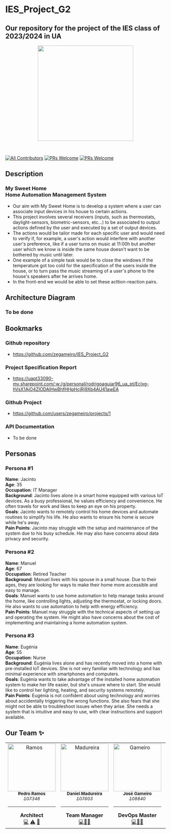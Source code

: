 # IES_Project_G2
## Our repository for the project of the IES class of 2023/2024 in UA

<p align="center">
    <img src="https://i.imgur.com/y7WgwFp.jpg" height="300px">
</p>

&nbsp;

[![All Contributors](https://img.shields.io/badge/Contributors-4-brightgreen.svg?style=for-the-badge)](#contributors-)
[![PRs Welcome](https://img.shields.io/badge/Open%20Issues-0-orange.svg?style=for-the-badge)](http://makeapullrequest.com)
[![PRs Welcome](https://img.shields.io/badge/Closed%20Issues-0-blue.svg?style=for-the-badge)](http://makeapullrequest.com)

## Description
### My Sweet Home <br> Home Automation Management System
 - Our aim with My Sweet Home is to develop a system where a user can associate input devices in his house to certain actions.
 - This project involves several receivers (inputs, such as thermostats, daylight-sensors, biometric-sensors, etc...) to be associated to output actions defined by the user and executed by a set of output devices.
 - The actions would be tailor made for each specific user and would need to verify if, for example, a user's action would interfere with another user's preference, like if a user turns on music at 11:00h but another user which we know is inside the same house doesn't want to be bothered by music until later.
 - One example of a simple task would be to close the windows if the temperature got too cold for the specification of the users inside the house, or to turn pass the music streaming of a user's phone to the house's speakers after he arrives home.
 - In the front-end we would be able to set these acttion-reaction pairs.

## Architecture Diagram

### To be done

## Bookmarks

### Github repository
- https://github.com/zegameiro/IES_Project_G2
### Project Specification Report
- https://uapt33090-my.sharepoint.com/:w:/g/personal/rodrigoaguiar96_ua_pt/Eclxg-hVsX1AjO4ZlODAlHwBhfHHpHcjRj9Xb4AU41awEA
### Github Project
- https://github.com/users/zegameiro/projects/1
### API Documentation
- To be done

## Personas
### Persona #1

**Name**: Jacinto  
**Age**: 35  
**Occupation**: IT Manager  
**Background**: Jacinto lives alone in a smart home equipped with various IoT devices. As a busy professional, he values efficiency and convenience. He often travels for work and likes to keep an eye on his property.  
**Goals**: Jacinto wants to remotely control his home devices and automate routines to simplify his life. He also wants to ensure his home is secure while he's away.  
**Pain Points**: Jacinto may struggle with the setup and maintenance of the system due to his busy schedule. He may also have concerns about data privacy and security.

### Persona #2

**Name**: Manuel  
**Age**: 67  
**Occupation**: Retired Teacher  
**Background**: Manuel lives with his spouse in a small house. Due to their ages, they are looking for ways to make their home more accessible and easy to manage.  
**Goals**: Manuel wants to use home automation to help manage tasks around the home, like controlling lights, adjusting the thermostat, or locking doors. He also wants to use automation to help with energy efficiency.  
**Pain Points**: Manuel may struggle with the technical aspects of setting up and operating the system. He might also have concerns about the cost of implementing and maintaining a home automation system.

### Persona #3

**Name**: Eugénia  
**Age**: 55  
**Occupation**: Nurse  
**Background**: Eugénia lives alone and has recently moved into a home with pre-installed IoT devices. She is not very familiar with technology and has minimal experience with smartphones and computers.  
**Goals**: Eugénia wants to take advantage of the installed home automation system to make her life easier, but she's unsure where to start. She would like to control her lighting, heating, and security systems remotely.  
**Pain Points**: Eugénia is not confident about using technology and worries about accidentally triggering the wrong functions. She also fears that she might not be able to troubleshoot issues when they arise. She needs a system that is intuitive and easy to use, with clear instructions and support available.

## Our Team ✨

<!-- ALL-CONTRIBUTORS-LIST:START -->
<!-- prettier-ignore-start -->
<!-- markdownlint-disable -->
<table>
  <tr>
    <td align="center"><a href="https://github.com/P-Ramos16"><img src="https://avatars0.githubusercontent.com/P-Ramos16?v=3" width="150px;" alt="Ramos"/><br /><sub><b>Pedro Ramos</b><br><i>107348</i></sub></a><hr><b>Architect</b><br><a href="https://github.com/P-Ramos16" title="Code">💻</a> <a href="https://github.com/codesandbox/codesandbox-client/commits?author=CompuIves" title="Tests">⚠️</a> <a href="#tool-CompuIves" title="Tools">🔧</a></td>
    <td align="center"><a href="https://github.com/Dan1m4D"><img src="https://avatars0.githubusercontent.com/Dan1m4D?v=3" width="150px;" alt="Madureira"/><br /><sub><b>Daniel Madureira</b><br><i>107603</i></sub></a><hr><b>Team Manager</b><br><a href="https://github.com/Dan1m4D" title="Code">💻</a><a href="#design-CompuIves" title="Design">🎨</a><a href="#tool-CompuIves" title="Tools">🔧</a></td>
    <td align="center"><a href="https://github.com/zegameiro"><img src="https://avatars0.githubusercontent.com/zegameiro?v=3" width="150px;" alt="Gameiro"/><br /><sub><b>José Gameiro</b><br><i>108840</i></sub></a><hr><b>DevOps Master</b><br><a href="https://github.com/zegameiro" title="Code">💻</a><a href="#blog-CompuIves" title="Blogposts">📝</a><a href="#tool-CompuIves" title="Tools">🔧</a></td>
    <td align="center"><a href="https://github.com/FiNeX96"><img src="https://avatars0.githubusercontent.com/FiNeX96?v=3" width="150px;" alt="Aguiar"/><br /><sub><b>Rodrigo Aguiar</b><br><i>108969</i></sub></a><hr><b>Product Owner</b><br><a href="https://github.com/FiNeX96" title="Code">💻</a><a href="#tool-MergeMaestro" title="Tools">🔀</a><a href="#tool-CompuIves" title="Tools">🔧</a></td>
  </tr>
</table>

<!-- markdownlint-enable -->
<!-- prettier-ignore-end -->

<!-- ALL-CONTRIBUTORS-LIST:END -->
